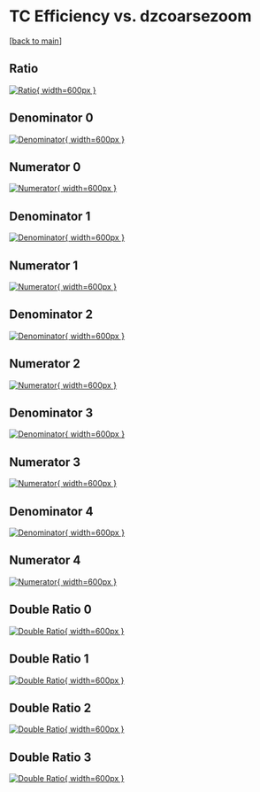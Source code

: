 # TC Efficiency vs. dzcoarsezoom

[[back to main](./)]



## Ratio

[![Ratio](../mtv/var/TC_loweta_321_1_eff_dzcoarsezoom.png){ width=600px }](../mtv/var/TC_loweta_321_1_eff_dzcoarsezoom.pdf)

## Denominator 0

[![Denominator](../mtv/den/TC_loweta_321_1_eff_dzcoarsezoom_den0.png){ width=600px }](../mtv/den/TC_loweta_321_1_eff_dzcoarsezoom_den0.pdf)

## Numerator 0

[![Numerator](../mtv/num/TC_loweta_321_1_eff_dzcoarsezoom_num0.png){ width=600px }](../mtv/num/TC_loweta_321_1_eff_dzcoarsezoom_num0.pdf)

## Denominator 1

[![Denominator](../mtv/den/TC_loweta_321_1_eff_dzcoarsezoom_den1.png){ width=600px }](../mtv/den/TC_loweta_321_1_eff_dzcoarsezoom_den1.pdf)

## Numerator 1

[![Numerator](../mtv/num/TC_loweta_321_1_eff_dzcoarsezoom_num1.png){ width=600px }](../mtv/num/TC_loweta_321_1_eff_dzcoarsezoom_num1.pdf)

## Denominator 2

[![Denominator](../mtv/den/TC_loweta_321_1_eff_dzcoarsezoom_den2.png){ width=600px }](../mtv/den/TC_loweta_321_1_eff_dzcoarsezoom_den2.pdf)

## Numerator 2

[![Numerator](../mtv/num/TC_loweta_321_1_eff_dzcoarsezoom_num2.png){ width=600px }](../mtv/num/TC_loweta_321_1_eff_dzcoarsezoom_num2.pdf)

## Denominator 3

[![Denominator](../mtv/den/TC_loweta_321_1_eff_dzcoarsezoom_den3.png){ width=600px }](../mtv/den/TC_loweta_321_1_eff_dzcoarsezoom_den3.pdf)

## Numerator 3

[![Numerator](../mtv/num/TC_loweta_321_1_eff_dzcoarsezoom_num3.png){ width=600px }](../mtv/num/TC_loweta_321_1_eff_dzcoarsezoom_num3.pdf)

## Denominator 4

[![Denominator](../mtv/den/TC_loweta_321_1_eff_dzcoarsezoom_den4.png){ width=600px }](../mtv/den/TC_loweta_321_1_eff_dzcoarsezoom_den4.pdf)

## Numerator 4

[![Numerator](../mtv/num/TC_loweta_321_1_eff_dzcoarsezoom_num4.png){ width=600px }](../mtv/num/TC_loweta_321_1_eff_dzcoarsezoom_num4.pdf)

## Double Ratio 0

[![Double Ratio](../mtv/ratio/TC_loweta_321_1_eff_dzcoarsezoom_ratio0.png){ width=600px }](../mtv/ratio/TC_loweta_321_1_eff_dzcoarsezoom_ratio0.pdf)

## Double Ratio 1

[![Double Ratio](../mtv/ratio/TC_loweta_321_1_eff_dzcoarsezoom_ratio1.png){ width=600px }](../mtv/ratio/TC_loweta_321_1_eff_dzcoarsezoom_ratio1.pdf)

## Double Ratio 2

[![Double Ratio](../mtv/ratio/TC_loweta_321_1_eff_dzcoarsezoom_ratio2.png){ width=600px }](../mtv/ratio/TC_loweta_321_1_eff_dzcoarsezoom_ratio2.pdf)

## Double Ratio 3

[![Double Ratio](../mtv/ratio/TC_loweta_321_1_eff_dzcoarsezoom_ratio3.png){ width=600px }](../mtv/ratio/TC_loweta_321_1_eff_dzcoarsezoom_ratio3.pdf)

